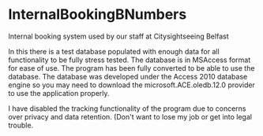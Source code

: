 # InternalBookingBNumbers
Internal booking system used by our staff at Citysightseeing Belfast

In this there is a test database populated with enough data for all functionality to be fully stress tested. The database is in MSAccess
format for ease of use. The program has been fully converted to be able to use the database. The database was developed under the 
Access 2010 database engine so you may need to download the microsoft.ACE.oledb.12.0 provider to use the application properly.

I have disabled the tracking functionality of the program due to concerns over privacy and data retention. (Don't want to lose my job or
get into legal trouble.
